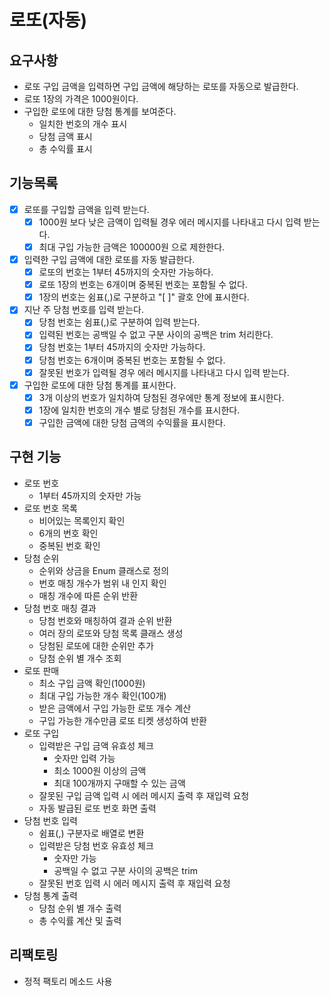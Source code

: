 # 로또(자동)
## 요구사항
* 로또 구입 금액을 입력하면 구입 금액에 해당하는 로또를 자동으로 발급한다.
* 로또 1장의 가격은 1000원이다.
* 구입한 로또에 대한 당첨 통계를 보여준다.
  * 일치한 번호의 개수 표시
  * 당첨 금액 표시
  * 총 수익률 표시

## 기능목록
- [x] 로또를 구입할 금액을 입력 받는다.
  - [x] 1000원 보다 낮은 금액이 입력될 경우 에러 메시지를 나타내고 다시 입력 받는다.
  - [x] 최대 구입 가능한 금액은 100000원 으로 제한한다.
- [x] 입력한 구입 금액에 대한 로또를 자동 발급한다.
  - [x] 로또의 번호는 1부터 45까지의 숫자만 가능하다.
  - [x] 로또 1장의 번호는 6개이며 중복된 번호는 포함될 수 없다.
  - [x] 1장의 번호는 쉼표(,)로 구분하고 "[ ]" 괄호 안에 표시한다.
- [x] 지난 주 당첨 번호를 입력 받는다.
  - [x] 당첨 번호는 쉼표(,)로 구분하여 입력 받는다.
  - [x] 입력된 번호는 공백일 수 없고 구분 사이의 공백은 trim 처리한다.
  - [x] 당첨 번호는 1부터 45까지의 숫자만 가능하다.
  - [x] 당첨 번호는 6개이며 중복된 번호는 포함될 수 없다.
  - [x] 잘못된 번호가 입력될 경우 에러 메시지를 나타내고 다시 입력 받는다. 
- [x] 구입한 로또에 대한 당첨 통계를 표시한다.
  - [x] 3개 이상의 번호가 일치하여 당첨된 경우에만 통계 정보에 표시한다.
  - [x] 1장에 일치한 번호의 개수 별로 당첨된 개수를 표시한다.
  - [x] 구입한 금액에 대한 당첨 금액의 수익률을 표시한다.

## 구현 기능
* 로또 번호
  * 1부터 45까지의 숫자만 가능
* 로또 번호 목록
  * 비어있는 목록인지 확인
  * 6개의 번호 확인
  * 중복된 번호 확인
* 당첨 순위
  * 순위와 상금을 Enum 클래스로 정의
  * 번호 매칭 개수가 범위 내 인지 확인
  * 매칭 개수에 따른 순위 반환
* 당첨 번호 매칭 결과
  * 당첨 번호와 매칭하여 결과 순위 반환
  * 여러 장의 로또와 당첨 목록 클래스 생성
  * 당첨된 로또에 대한 순위만 추가
  * 당첨 순위 별 개수 조회
* 로또 판매
  * 최소 구입 금액 확인(1000원)
  * 최대 구입 가능한 개수 확인(100개)
  * 받은 금액에서 구입 가능한 로또 개수 계산
  * 구입 가능한 개수만큼 로또 티켓 생성하여 반환
* 로또 구입
  * 입력받은 구입 금액 유효성 체크
    * 숫자만 입력 가능
    * 최소 1000원 이상의 금액
    * 최대 100개까지 구매할 수 있는 금액
  * 잘못된 구입 금액 입력 시 에러 메시지 출력 후 재입력 요청
  * 자동 발급된 로또 번호 화면 출력
* 당첨 번호 입력
  * 쉼표(,) 구분자로 배열로 변환
  * 입력받은 당첨 번호 유효성 체크
    * 숫자만 가능
    * 공백일 수 없고 구분 사이의 공백은 trim
  * 잘못된 번호 입력 시 에러 메시지 출력 후 재입력 요청
* 당첨 통계 출력
  * 당첨 순위 별 개수 출력
  * 총 수익률 계산 및 출력

## 리팩토링
* 정적 팩토리 메소드 사용